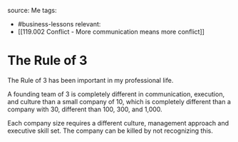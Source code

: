 source: Me
tags:
- #business-lessons 
relevant:
- [[119.002 Conflict - More communication means more conflict]]

# The Rule of 3

The Rule of 3 has been important in my professional life.

A founding team of 3 is completely different in communication, execution, and culture than a small company of 10, which is completely different than a company with 30, different than 100, 300, and 1,000.

Each company size requires a different culture, management approach and executive skill set. The company can be killed by not recognizing this.
